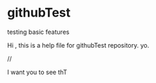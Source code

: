 # githubTest

testing basic features

Hi , this is a help file for githubTest repository.
yo.

//

I want you to see thT


